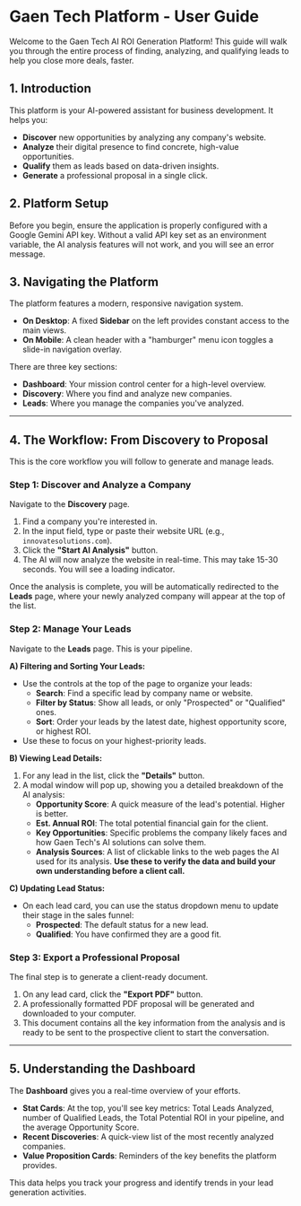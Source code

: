 
# Gaen Tech Platform - User Guide

Welcome to the Gaen Tech AI ROI Generation Platform! This guide will walk you through the entire process of finding, analyzing, and qualifying leads to help you close more deals, faster.

## 1. Introduction

This platform is your AI-powered assistant for business development. It helps you:
- **Discover** new opportunities by analyzing any company's website.
- **Analyze** their digital presence to find concrete, high-value opportunities.
- **Qualify** them as leads based on data-driven insights.
- **Generate** a professional proposal in a single click.

## 2. Platform Setup

Before you begin, ensure the application is properly configured with a Google Gemini API key. Without a valid API key set as an environment variable, the AI analysis features will not work, and you will see an error message.

## 3. Navigating the Platform

The platform features a modern, responsive navigation system.

- **On Desktop**: A fixed **Sidebar** on the left provides constant access to the main views.
- **On Mobile**: A clean header with a "hamburger" menu icon toggles a slide-in navigation overlay.

There are three key sections:

- **Dashboard**: Your mission control center for a high-level overview.
- **Discovery**: Where you find and analyze new companies.
- **Leads**: Where you manage the companies you've analyzed.

---

## 4. The Workflow: From Discovery to Proposal

This is the core workflow you will follow to generate and manage leads.

### Step 1: Discover and Analyze a Company

Navigate to the **Discovery** page.

1. Find a company you're interested in.
2. In the input field, type or paste their website URL (e.g., `innovatesolutions.com`).
3. Click the **"Start AI Analysis"** button.
4. The AI will now analyze the website in real-time. This may take 15-30 seconds. You will see a loading indicator.

Once the analysis is complete, you will be automatically redirected to the **Leads** page, where your newly analyzed company will appear at the top of the list.

### Step 2: Manage Your Leads

Navigate to the **Leads** page. This is your pipeline.

**A) Filtering and Sorting Your Leads:**
- Use the controls at the top of the page to organize your leads:
    - **Search**: Find a specific lead by company name or website.
    - **Filter by Status**: Show all leads, or only "Prospected" or "Qualified" ones.
    - **Sort**: Order your leads by the latest date, highest opportunity score, or highest ROI.
- Use these to focus on your highest-priority leads.

**B) Viewing Lead Details:**
1. For any lead in the list, click the **"Details"** button.
2. A modal window will pop up, showing you a detailed breakdown of the AI analysis:
    - **Opportunity Score**: A quick measure of the lead's potential. Higher is better.
    - **Est. Annual ROI**: The total potential financial gain for the client.
    - **Key Opportunities**: Specific problems the company likely faces and how Gaen Tech's AI solutions can solve them.
    - **Analysis Sources**: A list of clickable links to the web pages the AI used for its analysis. **Use these to verify the data and build your own understanding before a client call.**

**C) Updating Lead Status:**
- On each lead card, you can use the status dropdown menu to update their stage in the sales funnel:
    - **Prospected**: The default status for a new lead.
    - **Qualified**: You have confirmed they are a good fit.

### Step 3: Export a Professional Proposal

The final step is to generate a client-ready document.

1.  On any lead card, click the **"Export PDF"** button.
2.  A professionally formatted PDF proposal will be generated and downloaded to your computer.
3.  This document contains all the key information from the analysis and is ready to be sent to the prospective client to start the conversation.

---

## 5. Understanding the Dashboard

The **Dashboard** gives you a real-time overview of your efforts.

- **Stat Cards**: At the top, you'll see key metrics: Total Leads Analyzed, number of Qualified Leads, the Total Potential ROI in your pipeline, and the average Opportunity Score.
- **Recent Discoveries**: A quick-view list of the most recently analyzed companies.
- **Value Proposition Cards**: Reminders of the key benefits the platform provides.

This data helps you track your progress and identify trends in your lead generation activities.